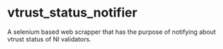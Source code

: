 # vtrust_status_notifier
A selenium based web scrapper that has the purpose of notifying about vtrust status of NI validators.
